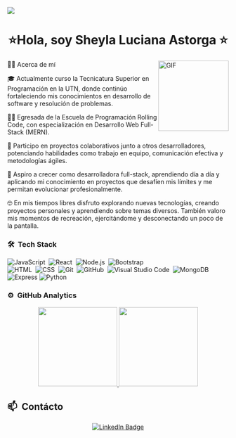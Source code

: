 ![](https://komarev.com/ghpvc/?username=SheylaAstorga)

<h1 align="center">⭐Hola, soy Sheyla Luciana Astorga ⭐</h1>


<img align="right" alt="GIF" height="160px"  src="https://media.giphy.com/media/du3J3cXyzhj75IOgvA/giphy.gif" />

👩‍💻 Acerca de mí

🎓 Actualmente curso la Tecnicatura Superior en Programación en la UTN, donde continúo fortaleciendo mis conocimientos en desarrollo de software
y resolución de problemas.

🧑‍💻 Egresada de la Escuela de Programación Rolling Code, con especialización en Desarrollo Web Full-Stack (MERN).

🔭 Participo en proyectos colaborativos junto a otros desarrolladores, potenciando habilidades como trabajo en equipo, 
comunicación efectiva y metodologías ágiles.

🌱 Aspiro a crecer como desarrolladora full-stack, aprendiendo día a día y aplicando mi conocimiento en proyectos que desafíen mis límites y me permitan evolucionar profesionalmente.

🤓 En mis tiempos libres disfruto explorando nuevas tecnologías, creando proyectos personales y aprendiendo sobre temas diversos. También valoro mis momentos de recreación, ejercitándome y desconectando un poco de la pantalla.

### 🛠 &nbsp;Tech Stack

![JavaScript](https://img.shields.io/badge/-JavaScript-05122A?style=flat&logo=javascript)&nbsp;
![React](https://img.shields.io/badge/-React-05122A?style=flat&logo=react)&nbsp;
![Node.js](https://img.shields.io/badge/-Node.js-05122A?style=flat&logo=node.js)&nbsp;
![Bootstrap](https://img.shields.io/badge/-Bootstrap-05122A?style=flat&logo=bootstrap&logoColor=563D7C)\
![HTML](https://img.shields.io/badge/-HTML-05122A?style=flat&logo=HTML5)&nbsp;
![CSS](https://img.shields.io/badge/-CSS-05122A?style=flat&logo=CSS3&logoColor=1572B6)&nbsp;
![Git](https://img.shields.io/badge/-Git-05122A?style=flat&logo=git)&nbsp;
![GitHub](https://img.shields.io/badge/-GitHub-05122A?style=flat&logo=github)&nbsp;
![Visual Studio Code](https://img.shields.io/badge/-Visual%20Studio%20Code-05122A?style=flat&logo=visual-studio-code&logoColor=007ACC)&nbsp;
![MongoDB](https://img.shields.io/badge/-MongoDB-47A248?style=flat&logo=mongodb&logoColor=white)&nbsp;
![Express](https://img.shields.io/badge/-Express-000000?style=flat&logo=express&logoColor=white)
![Python](https://img.shields.io/badge/-Python-3776AB?style=flat&logo=python&logoColor=white)


### ⚙️ &nbsp;GitHub Analytics

<p align="center">
<a href="https://github.com/SheylaAstorga">
  <img height="180em" src="https://github-readme-stats-eight-theta.vercel.app/api?username=SheylaAstorga&show_icons=true&theme=algolia&include_all_commits=true&count_private=true"/>
  <img height="180em" src="https://github-readme-stats-eight-theta.vercel.app/api/top-langs/?username=SheylaAstorga&layout=compact&langs_count=8&theme=algolia"/>
</a>
</p>

## 📫 &nbsp;Contácto

<p align="center">
  <a href="https://www.linkedin.com/in/sheyla-luciana-astorga-40013a248" target="_blank" rel="noopener noreferrer">
    <img src="https://img.shields.io/badge/LinkedIn-Sheyla_Luciana_Astorga-blue?style=flat-square&logo=linkedin&logoColor=white" alt="LinkedIn Badge" />
  </a>
</p>



